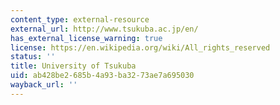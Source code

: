 ```yaml
---
content_type: external-resource
external_url: http://www.tsukuba.ac.jp/en/
has_external_license_warning: true
license: https://en.wikipedia.org/wiki/All_rights_reserved
status: ''
title: University of Tsukuba
uid: ab428be2-685b-4a93-ba32-73ae7a695030
wayback_url: ''
---
```

